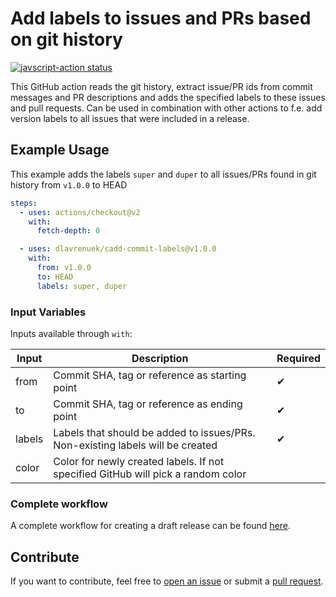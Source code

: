 # Add labels to issues and PRs based on git history

<a href="https://github.com/dlavrenuek/add-commit-labels/actions"><img alt="javscript-action status" src="https://github.com/dlavrenuek/add-commit-labels/workflows/development/badge.svg"></a>

This GitHub action reads the git history, extract issue/PR ids from commit messages and PR descriptions and adds the
specified labels to these issues and pull requests. Can be used in combination with other actions to f.e. add version
labels to all issues that were included in a release.

## Example Usage

This example adds the labels `super` and `duper` to all issues/PRs found in git history from `v1.0.0` to HEAD

```yaml
steps:
  - uses: actions/checkout@v2
    with:
      fetch-depth: 0

  - uses: dlavrenuek/cadd-commit-labels@v1.0.0
    with:
      from: v1.0.0
      to: HEAD
      labels: super, duper
```

### Input Variables

Inputs available through `with`:

| Input  | Description                                                                      | Required |
| ------ | -------------------------------------------------------------------------------- | -------- |
| from   | Commit SHA, tag or reference as starting point                                   | ✔        |
| to     | Commit SHA, tag or reference as ending point                                     | ✔        |
| labels | Labels that should be added to issues/PRs. Non-existing labels will be created   | ✔        |
| color  | Color for newly created labels. If not specified GitHub will pick a random color |          |

### Complete workflow

A complete workflow for creating a draft release can be
found [here](https://github.com/dlavrenuek/add-commit-labels/blob/master/.github/workflows/release.yml).

## Contribute

If you want to contribute, feel free to [open an issue](https://github.com/dlavrenuek/add-commit-labels/issues) or
submit a [pull request](https://github.com/dlavrenuek/add-commit-labels/pulls).
